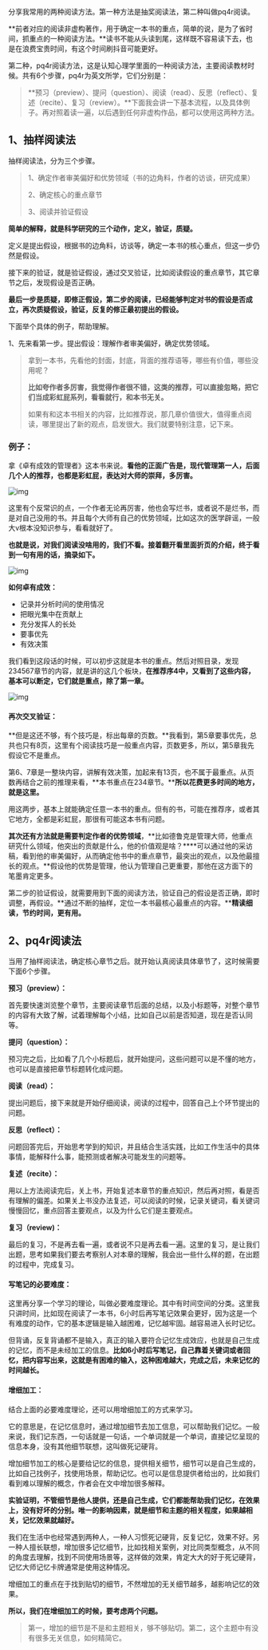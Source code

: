 分享我常用的两种阅读方法。第一种方法是抽奖阅读法，第二种叫做pq4r阅读。

**前者对应的阅读非虚构著作，用于确定一本书的重点，简单的说，是为了省时间，抓重点的一种阅读方法。**读书不能从头读到尾，这样既不容易读下去，也是在浪费宝贵时间，有这个时间刷抖音可能更好。

第二种，pq4r阅读方法，这是认知心理学里面的一种阅读方法，主要阅读教材时候。共有6个步骤，pq4r为英文所学，它们分别是：

> **预习（preview）、提问（question）、阅读（read）、反思（reflect）、复述（recite）、复习（review）。**下面我会讲一下基本流程，以及具体例子。再对照着读一遍，以后遇到任何非虚构作品，都可以使用这两种方法。

## 1、抽样阅读法 

抽样阅读法，分为三个步骤。

> 1、确定作者审美偏好和优势领域（书的边角料，作者的访谈，研究成果）
>
> 2、确定核心的重点章节
>
> 3、阅读并验证假设

**简单的解释，就是科学研究的三个动作，定义，验证，质疑。**

定义是提出假设，根据书的边角料，访谈等，确定一本书的核心重点，但这一步仍然是假设。

接下来的验证，就是验证假设，通过交叉验证，比如阅读假设的重点章节，其它章节之后，发现假设是否正确。

**最后一步是质疑，即修正假设，第二步的阅读，已经能够判定对书的假设是否成立，再次质疑假设，验证，反复的修正最初提出的假设。**

下面举个具体的例子，帮助理解。

1、先来看第一步。提出假设：理解作者审美偏好，确定优势领域。

> 拿到一本书，先看他的封面，封底，背面的推荐语等，哪些有价值，哪些没用呢？
>
> **比如夸作者多厉害，我觉得作者很不错，这类的推荐，可以直接忽略，把它们当成彩虹屁系列，看看就行，和本书无关。**
>
> 如果有和这本书相关的内容，比如推荐说，那几章价值很大，值得重点阅读，哪里提出了新的观点，启发很大。我们就要特别注意，记下来。

### 例子：

拿《卓有成效的管理者》这本书来说。**看他的正面广告是，现代管理第一人，后面几个人的推荐，也都是彩虹屁，表达对大师的崇拜，多厉害。**

![img](https://mmbiz.qpic.cn/mmbiz_png/tuAsEicOfnTlkTyBZhHIf0rqicSdhpTHiaKKxWvya9JHAsfZsXyXlqblfiavwvFNvYsctzFOsK3fty3x1ohicibUn1ibw/640?wx_fmt=png&tp=webp&wxfrom=5&wx_lazy=1&wx_co=1)

这里有个反常识的点，一个作者无论再厉害，他也会写烂书，或者说不是烂书，而是对自己没用的书。并且每个大师有自己的优势领域，比如这次的医学辟谣，一般大v根本没知识参与，看看就好了。

**也就是说，对我们阅读没啥用的，我们不看。接着翻开看里面折页的介绍，终于看到一句有用的话，摘录如下。**

![img](https://mmbiz.qpic.cn/mmbiz_png/tuAsEicOfnTlkTyBZhHIf0rqicSdhpTHiaKqE8XLRrXfXibJN43J6hjgRmAeQQ1QJ549ngw939ld4QCjW5uEKgrp6g/640?wx_fmt=png&tp=webp&wxfrom=5&wx_lazy=1&wx_co=1)

**如何卓有成效：**

- 记录并分析时间的使用情况
- 把眼光集中在贡献上
- 充分发挥人的长处
- 要事优先
- 有效决策

我们看到这段话的时候，可以初步这就是本书的重点。然后对照目录，发现234567章节的内容，就是讲的这几个板块，**在推荐序4中，又看到了这些内容，基本可以断定，它们就是重点，除了第一章。**

![img](https://mmbiz.qpic.cn/mmbiz_png/tuAsEicOfnTlkTyBZhHIf0rqicSdhpTHiaKOX82UR0TXaud8fZDg1hr5Kckt8MwLUDRY3tPjZ1HCVxFdwUOq77RTA/640?wx_fmt=png&tp=webp&wxfrom=5&wx_lazy=1&wx_co=1)

#### 再次交叉验证：

**但是这还不够，有个技巧是，标出每章的页数。**我看到，第5章要事优先，总共也只有8页，这里有个阅读技巧是一般重点内容，页数更多，所以，第5章我先假设它不是重点。

第6、7章是一整块内容，讲解有效决策，加起来有13页，也不属于最重点。从页数再结合之前的推理来看，**本书重点在234章节。****所以花费更多时间的地方，就是这里。**

用这两步，基本上就能确定任意一本书的重点。但有的书，可能在推荐序，或者其它地方，全都是彩虹屁，那很有可能这本书有问题。

**其次还有方法就是需要判定作者的优势领域**，**比如德鲁克是管理大师，他重点研究什么领域，他突出的贡献是什么，他的价值观是啥？****可以通过他的采访稿，看到他的审美偏好，从而确定他书中的重点章节，最突出的观点，以及他最擅长的观点。**假设他的优势是管理，他认为管理自己更重要，那他在这方面下的笔墨肯定更多。

第二步的验证假设，就需要用到下面的阅读方法，验证自己的假设是否正确，即时调整，再假设。**通过不断的抽样，定位一本书最核心最重点的内容。****精读细读，节约时间，更有用。**

## 2、pq4r阅读法

当用了抽样阅读法，确定核心章节之后。就开始认真阅读具体章节了，这时候需要下面6个步骤。

**预习（preview）：**

首先要快速浏览整个章节，主要阅读章节后面的总结，以及小标题等，对整个章节的内容有大致了解，试着理解每个小结，比如自己以前是否知道，现在是否认同等。

**提问（question）：**

预习完之后，比如看了几个小标题后，就开始提问，这些问题可以是不懂的地方，也可以是直接把章节标题转化成问题。

**阅读（read）：**

提出问题后，接下来就是开始仔细阅读，阅读的过程中，回答自己上个环节提出的问题。

**反思（reflect）：**

问题回答完后，开始思考学到的知识，并且结合生活实践，比如工作生活中的具体事情，能解释什么事，能预测或者解决可能发生的问题等。

**复述（recite）：**

用以上方法阅读完后，关上书，开始复述本章节的重点知识，然后再对照，看是否有理解的偏差。如果关上书没办法复述，可以阅读的时候，记录关键词，看关键词慢慢回忆，重点回答主要观点，以及为什么它们是主要观点。

**复习（review)：**

最后的复习，不是再去看一遍，或者说不只是再去看一遍。这里的复习，是让我们出题，思考如果我们要去考察别人对本章的理解，我会出一些什么样的题，在出题的过程中，完成复习。

#### 写笔记的必要难度：

这里再分享一个学习的理论，叫做必要难度理论。其中有时间空间的分类。这里我只讲时间，比如现在阅读了一本书，6小时后再写笔记效果会更好，因为这是一个有难度的动作，它的基本逻辑是输入越困难，记忆越牢固。越容易进入长时记忆。

但背诵，反复背诵都不是输入，真正的输入要符合记忆生成效应，也就是自己生成的记忆，而不是未经加工的信息。**比如6小时后写笔记，自己靠着关键词或者回忆，把内容写出来，这就是有困难的输入，这种困难越大，完成之后，未来记忆的时间越长。**

#### 增细加工：

结合上面的必要难度理论，还可以用增细加工的方式来学习。

它的意思是，在记忆信息时，通过增加细节去加工信息，可以帮助我们记忆。一般来说，我们记东西，一句话就是一句话，一个单词就是一个单词，直接记忆呈现的信息本身，没有其他细节联想，这叫做死记硬背。

增加细节加工的核心是要给记忆的信息，提供相关细节，细节可以是自己生成的，比如自己找例子，找使用场景，帮助记忆。也可以是信息提供者给出的，比如我们看到难以理解的概念，作者会在文中增加很多解释。

**实验证明，不管细节是他人提供，还是自己生成，它们都能帮助我们记忆，在效果上，没有好坏的分别。唯一的影响因素，就是细节和主题的相关程度，如果越相关，记忆效果就越好。**

我们在生活中也经常遇到两种人，一种人习惯死记硬背，反复记忆，效果不好。另一种人擅长联想，增加很多记忆细节，比如找相关案例，对比同类型概念，从不同的角度去理解，找到不同使用场景等，这样做的效果，肯定大大的好于死记硬背，记忆大师记忆卡牌通常是使用这种情况。

增细加工的重点在于找到贴切的细节，不然增加的无关细节越多，越影响记忆的效果。

**所以，我们在增细加工的时候，要考虑两个问题。**

> 第一，增加的细节是不是和主题相关，够不够贴切。第二，这个主题中有没有很多无关信息，如何精简它。